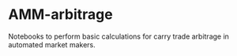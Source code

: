 # AMM-arbitrage
Notebooks to perform basic calculations for carry trade arbitrage in automated market makers.
